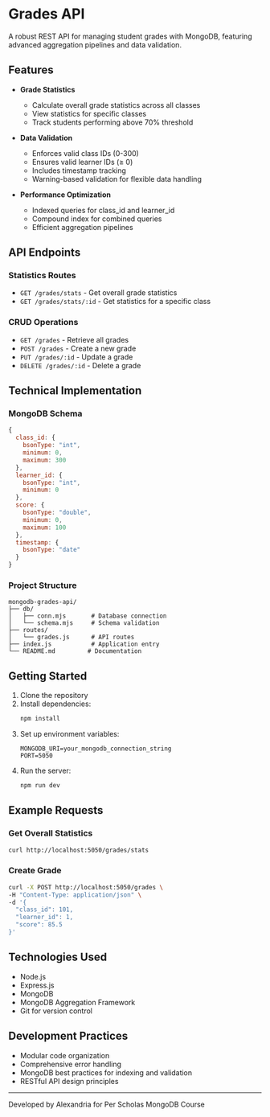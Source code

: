 # Grades API

A robust REST API for managing student grades with MongoDB, featuring advanced aggregation pipelines and data validation.

## Features

- **Grade Statistics**
  - Calculate overall grade statistics across all classes
  - View statistics for specific classes
  - Track students performing above 70% threshold

- **Data Validation**
  - Enforces valid class IDs (0-300)
  - Ensures valid learner IDs (≥ 0)
  - Includes timestamp tracking
  - Warning-based validation for flexible data handling

- **Performance Optimization**
  - Indexed queries for class_id and learner_id
  - Compound index for combined queries
  - Efficient aggregation pipelines

## API Endpoints

### Statistics Routes
- `GET /grades/stats` - Get overall grade statistics
- `GET /grades/stats/:id` - Get statistics for a specific class

### CRUD Operations
- `GET /grades` - Retrieve all grades
- `POST /grades` - Create a new grade
- `PUT /grades/:id` - Update a grade
- `DELETE /grades/:id` - Delete a grade

## Technical Implementation

### MongoDB Schema
```javascript
{
  class_id: {
    bsonType: "int",
    minimum: 0,
    maximum: 300
  },
  learner_id: {
    bsonType: "int",
    minimum: 0
  },
  score: {
    bsonType: "double",
    minimum: 0,
    maximum: 100
  },
  timestamp: {
    bsonType: "date"
  }
}
```

### Project Structure
```
mongodb-grades-api/
├── db/
│   ├── conn.mjs       # Database connection
│   └── schema.mjs     # Schema validation
├── routes/
│   └── grades.js      # API routes
├── index.js           # Application entry
└── README.md         # Documentation
```

## Getting Started

1. Clone the repository
2. Install dependencies:
   ```bash
   npm install
   ```
3. Set up environment variables:
   ```
   MONGODB_URI=your_mongodb_connection_string
   PORT=5050
   ```
4. Run the server:
   ```bash
   npm run dev
   ```

## Example Requests

### Get Overall Statistics
```bash
curl http://localhost:5050/grades/stats
```

### Create Grade
```bash
curl -X POST http://localhost:5050/grades \
-H "Content-Type: application/json" \
-d '{
  "class_id": 101,
  "learner_id": 1,
  "score": 85.5
}'
```

## Technologies Used

- Node.js
- Express.js
- MongoDB
- MongoDB Aggregation Framework
- Git for version control

## Development Practices

- Modular code organization
- Comprehensive error handling
- MongoDB best practices for indexing and validation
- RESTful API design principles

---
Developed by Alexandria for Per Scholas MongoDB Course
